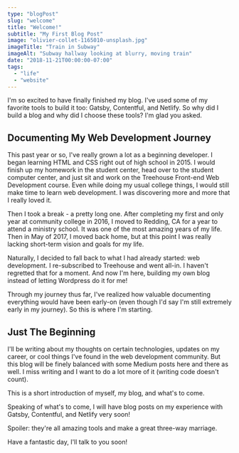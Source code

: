 ```yaml
---
type: "blogPost"
slug: "welcome"
title: "Welcome!"
subtitle: "My First Blog Post"
image: "olivier-collet-1165010-unsplash.jpg"
imageTitle: "Train in Subway"
imageAlt: "Subway hallway looking at blurry, moving train"
date: "2018-11-21T00:00:00-07:00"
tags:
  - "life"
  - "website"
---
```


I'm so excited to have finally finished my blog. I've used some of my favorite tools to build it too: Gatsby, Contentful, and Netlify. So why did I build a blog and why did I choose these tools? I'm glad you asked.

## Documenting My Web Development Journey

This past year or so, I've really grown a lot as a beginning developer. I began learning HTML and CSS right out of high school in 2015. I would finish up my homework in the student center, head over to the student computer center, and just sit and work on the Treehouse Front-end Web Development course. Even while doing my usual college things, I would still make time to learn web development. I was discovering more and more that I really loved it.

Then I took a break - a pretty long one. After completing my first and only year at community college in 2016, I moved to Redding, CA for a year to attend a ministry school. It was one of the most amazing years of my life. Then in May of 2017, I moved back home, but at this point I was really lacking short-term vision and goals for my life.

Naturally, I decided to fall back to what I had already started: web development. I re-subscribed to Treehouse and went all-in. I haven't regretted that for a moment. And now I'm here, building my own blog instead of letting Wordpress do it for me!

Through my journey thus far, I've realized how valuable documenting everything would have been early-on (even though I'd say I'm still extremely early in my journey). So this is where I'm starting.

## Just The Beginning

I'll be writing about my thoughts on certain technologies, updates on my career, or cool things I've found in the web development community. But this blog will be finely balanced with some Medium posts here and there as well. I miss writing and I want to do a lot more of it (writing code doesn't count).

This is a short introduction of myself, my blog, and what's to come.

Speaking of what's to come, I will have blog posts on my experience with Gatsby, Contentful, and Netlify very soon!

Spoiler: they're all amazing tools and make a great three-way marriage.

Have a fantastic day, I'll talk to you soon!

